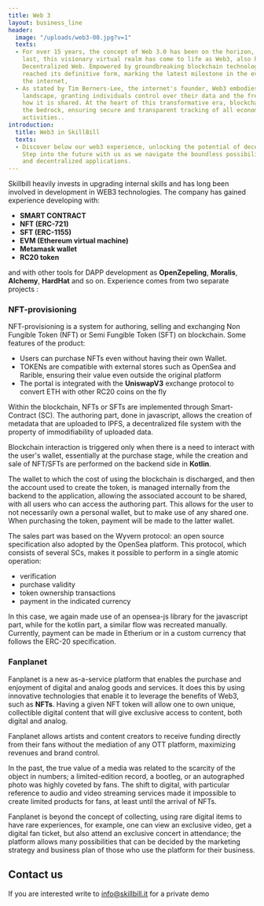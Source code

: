 ```yaml
---
title: Web 3
layout: business_line
header:
  image: "/uploads/web3-00.jpg?v=1"
  texts:
  - For over 15 years, the concept of Web 3.0 has been on the horizon, and now, at
    last, this visionary virtual realm has come to life as Web3, also known as the
    Decentralized Web. Empowered by groundbreaking blockchain technology, Web3 has
    reached its definitive form, marking the latest milestone in the evolution of
    the internet,
  - As stated by Tim Berners-Lee, the internet's founder, Web3 embodies a decentralized
    landscape, granting individuals control over their data and the freedom to decide
    how it is shared. At the heart of this transformative era, blockchain serves as
    the bedrock, ensuring secure and transparent tracking of all economic and financial
    activities..
introduction:
  title: Web3 in SkillBill
  texts:
  - Discover below our web3 experience, unlocking the potential of decentralized technologies.
    Step into the future with us as we navigate the boundless possibilities of blockchain
    and decentralized applications.
---
```


Skillbill heavily invests in upgrading internal skills and has long been involved in development in WEB3 technologies. The company has gained experience developing with:

- **SMART CONTRACT**
- **NFT (ERC-721)**
- **SFT (ERC-1155)**
- **EVM (Ethereum virtual machine)**
- **Metamask wallet**
- **RC20 token**

and with other tools for DAPP development as **OpenZepeling**, **Moralis**, **Alchemy**, **HardHat** and so on.
Experience comes from two separate projects :

### NFT-provisioning

NFT-provisioning is a system for authoring, selling and exchanging Non Fungible Token (NFT) or Semi Fungible Token (SFT) on blockchain.
Some features of the product:
- Users can purchase NFTs even without having their own Wallet.
- TOKENs are compatible with external stores such as OpenSea and Rarible, ensuring their value even outside the original platform
- The portal is integrated with the **UniswapV3** exchange protocol to convert ETH with other RC20 coins on the fly
 
Within the blockchain, NFTs or SFTs are implemented through Smart-Contract (SC). The authoring part, done in javascript, allows the creation of metadata that are uploaded to IPFS, a decentralized file system with the property of immodifiability of uploaded data.
 
Blockchain interaction is triggered only when there is a need to interact with the user's wallet, essentially at the purchase stage, while the creation and sale of NFT/SFTs are performed on the backend side in **Kotlin**.
 
The wallet to which the cost of using the blockchain is discharged, and then the account used to create the token, is managed internally from the backend to the application, allowing the associated account to be shared, with all users who can access the authoring part.
This allows for the user to not necessarily own a personal wallet, but to make use of any shared one. When purchasing the token, payment will be made to the latter wallet.

The sales part was based on the Wyvern protocol: an open source specification also adopted by the OpenSea platform. This protocol, which consists of several SCs, makes it possible to perform in a single atomic operation:
- verification
- purchase validity
- token ownership transactions
- payment in the indicated currency

In this case, we again made use of an opensea-js library for the javascript part, while for the kotlin part, a similar flow was recreated manually.
Currently, payment can be made in Etherium or in a custom currency that follows the ERC-20 specification.

### Fanplanet

Fanplanet is a new as-a-service platform that enables the purchase and enjoyment of digital and analog goods and services. It does this by using innovative technologies that enable it to leverage the benefits of Web3, such as **NFTs**. Having a given NFT token will allow one to own unique, collectible digital content that will give exclusive access to content, both digital and analog.
 
Fanplanet allows artists and content creators to receive funding directly from their fans without the mediation of any OTT platform, maximizing revenues and brand control.

In the past, the true value of a media was related to the scarcity of the object in numbers; a limited-edition record, a bootleg, or an autographed photo was highly coveted by fans. The shift to digital, with particular reference to audio and video streaming services made it impossible to create limited products for fans, at least until the arrival of NFTs.

Fanplanet is beyond the concept of collecting, using rare digital items to have rare experiences, for example, one can view an exclusive video, get a digital fan ticket, but also attend an exclusive concert in attendance; the platform allows many possibilities that can be decided by the marketing strategy and business plan of those who use the platform for their business.

## Contact us

If you are interested write to <info@skillbill.it> for a private demo

